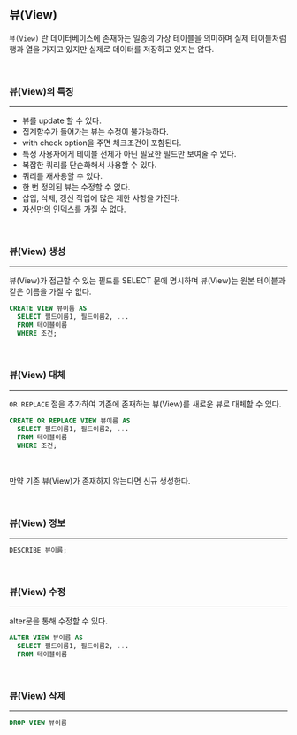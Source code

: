 ## 뷰(View)

`뷰(View)` 란 데이터베이스에 존재하는 일종의 가상 테이블을 의미하며 실제 테이블처럼 행과 열을 가지고 있지만 실제로 데이터를 저장하고 있지는 않다.

<br>

### 뷰(View)의 특징
---

- 뷰를 update 할 수 있다.
- 집계함수가 들어가는 뷰는 수정이 불가능하다.
- with check option을 주면 체크조건이 포함된다.
- 특정 사용자에게 테이블 전체가 아닌 필요한 필드만 보여줄 수 있다.
- 복잡한 쿼리를 단순화해서 사용할 수 있다.
- 쿼리를 재사용할 수 있다.
- 한 번 정의된 뷰는 수정할 수 없다.
- 삽입, 삭제, 갱신 작업에 많은 제한 사항을 가진다.
- 자신만의 인덱스를 가질 수 없다.

<br>

### 뷰(View) 생성
---

뷰(View)가 접근할 수 있는 필드를 SELECT 문에 명시하며 뷰(View)는 원본 테이블과 같은 이름을 가질 수 없다.

```sql
CREATE VIEW 뷰이름 AS
  SELECT 필드이름1, 필드이름2, ...
  FROM 테이블이름
  WHERE 조건;
```

<br>

### 뷰(View) 대체
---

`OR REPLACE` 절을 추가하여 기존에 존재하는 뷰(View)를 새로운 뷰로 대체할 수 있다.

```sql
CREATE OR REPLACE VIEW 뷰이름 AS
  SELECT 필드이름1, 필드이름2, ...
  FROM 테이블이름
  WHERE 조건;
```

<br>

만약 기존 뷰(View)가 존재하지 않는다면 신규 생성한다.

<br>

### 뷰(View) 정보
---

```sql
DESCRIBE 뷰이름;
```

<br>


### 뷰(View) 수정
---

alter문을 통해 수정할 수 있다.

```sql
ALTER VIEW 뷰이름 AS
  SELECT 필드이름1, 필드이름2, ...
  FROM 테이블이름
```

<br>

### 뷰(View) 삭제
---

```sql
DROP VIEW 뷰이름
```